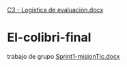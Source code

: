 [C3 - Logística de evaluación.docx](https://github.com/yusalilo/El-colibri-final/files/9388337/C3.-.Logistica.de.evaluacion.docx)
# El-colibri-final
trabajo de grupo
[Sprint1-misionTic.docx](https://github.com/yusalilo/El-colibri-final/files/9388334/Sprint1-misionTic.docx)
